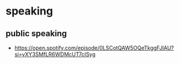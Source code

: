 # speaking

## public speaking

-  https://open.spotify.com/episode/0LSCotQAW5OQeTkggFJlAU?si=yXY3SMfLR6WDMcUT7cISyg
